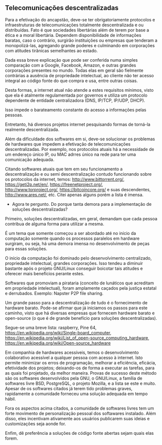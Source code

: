 ## Telecomunicações descentralizadas

Para a efetivação do ancapstão, deve-se ter obrigatoriamente protocolos e infraestruturas de telecomunicações totalmente descentralizada e ou distribuídas.
Fato é que sociedades libertárias além de terem por base a ética e a moral libertária. Dependem disponibilidade de informações baratas, caso o contrário, surgirão instituições ou empresas que tenderam a monopolizá-las, agregando grande poderes e culminando em corporações com atitudes tirânicas semelhantes ao estado.

Dada essa breve explicação que pode ser conferida numa simples comparação com a Google, Facebook, Amazon, e outras grandes corporações presentes no mundo. Todas elas em geral são fielmente contrárias a ausência de propriedade intelectual, ao cliente não ter acesso integral ao código fonte do que compra e usa, entre outras coisas.

Desta formas, a internet atual não atende a estes requisitos mínimos, visto que ela é atalmente regulamentada por governos e utiliza um protocolo dependente de entidade centralizadora (DNS, IP/TCP, IP/UDP, DHCP).

Isso impede o barateamento constante do acesso a informações pelas pessoas.

Entretanto, há diversos projetos internet pesquisando formas de torná-la realmente descentralizada.

Além da dificuldade dos softwares em si, deve-se solucionar os problemas de hardwares que impedem a efetivação de telecomunicações descentralizadas.
Por exemplo, nos protocolos atuais há a necessidade de um endereço único IP, ou MAC adrres único na rede para ter uma comunicação adequada.

Citando softwares atuais que tem em seu funcionamento a descentralização e ou semi descentralização contudo funcionando sobre os protocolos da internet, temos: http://www.bittorrent.org/, https://geti2p.net/en/, https://freenetproject.org/, http://www.torproject.org/, https://bitcoincore.org/ e suas descendentes, http://www.ares.net/, etc. Citei apenas alguns porém a lista é imensa.

- Agora te pergunto. Do porque tanta demora para a implementação de soluções descentralizadas?

Primeiro, soluções descentralizadas, em geral, demandam que cada pessoa contribua de alguma forma para utilizar a mesma.

É um tema que somente começou a ser abordado até no início da computação somente quando os processos paralelos em hardware surgiram, ou seja, há uma demora imensa no desenvolvimento de peças para essas soluções.

O início da computação foi dominado pelo desenvolvimento centralizado, propriedade intelectual, grandes corporações. Isso tendeu a diminuir bastante após o projeto GNU/Linux conseguir boicotar tais atitudes e oferecer mais benefícios perante estes.

Softwares que promoviam a pirataria (conceito de lunáticos que acreditam em propriedade intelectual), foram amplamente caçados pela justiça estatal e derrubados. Exemplo: Napster P2P file sharing.

Um grande passo para a descentralização de tudo é o fornecimento de hardware barato. Pode-se afirmar que já iniciamos os passos para este caminho, visto que há diversas empresas que fornecem hardware barato e open-source (o que é de grande benefício para soluções descentralizadas).

Segue-se uma breve lista: raspberry, Pine 64, https://en.wikipedia.org/wiki/Single-board_computer, https://en.wikipedia.org/wiki/List_of_open-source_computing_hardware, https://en.wikipedia.org/wiki/Open-source_hardware

Em companhia de hardwares acessíveis, temos o desenvolvimento colaborativo acessível a qualquer pessoa com acesso à internet. Isto permite minimizar os erros de programação, melhorar a eficiência, eficácia, efetividade dos projetos; deixando-os de forma a executar as tarefas, para as quais foi projetado, da melhor maneira.
Provas de sucesso deste método são os softwares desenvolvidos pela GNU, o GNU/Linux, a família de softwares livre BSD, PostgreSQL, o projeto Mozilla, e a lista se este e muito. Apesar de os softwares citados já terem tido problemas graves, rapidamente a comunidade forneceu uma solução adequada em tempo hábil.

Fora os aspectos acima citados, a comunidade de softwares livres tem um forte movimento de personalização pessoal dos softawares instalado. Além disso, eles incentivam ativamente aos usuários publicarem suas ideias e customizações seja aonde for.

Enfim, dê preferência a soluções de código fonte abertas sejam quais elas forem.
